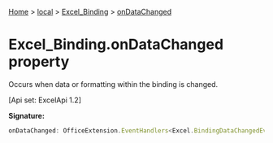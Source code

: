 [Home](./index) &gt; [local](local.md) &gt; [Excel\_Binding](local.excel_binding.md) &gt; [onDataChanged](local.excel_binding.ondatachanged.md)

# Excel\_Binding.onDataChanged property

Occurs when data or formatting within the binding is changed. 

 \[Api set: ExcelApi 1.2\]

**Signature:**
```javascript
onDataChanged: OfficeExtension.EventHandlers<Excel.BindingDataChangedEventArgs>
```
